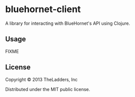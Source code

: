 # bluehornet-client

A library for interacting with BlueHornet's API using Clojure.

## Usage

FIXME

## License

Copyright © 2013 TheLadders, Inc

Distributed under the MIT public license.

